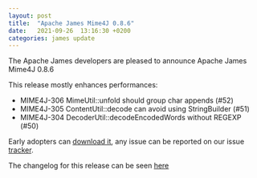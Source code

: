 ```yaml
---
layout: post
title:  "Apache James Mime4J 0.8.6"
date:   2021-09-26  13:16:30 +0200
categories: james update
---
```


The Apache James developers are pleased to announce Apache James Mime4J 0.8.6

This release mostly enhances performances:

 - MIME4J-306 MimeUtil::unfold should group char appends (#52)
 - MIME4J-305 ContentUtil::decode can avoid using StringBuilder (#51)
 - MIME4J-304 DecoderUtil::decodeEncodedWords without REGEXP (#50)

Early adopters can [download it][download], any issue can be reported on our issue [tracker][tracker].

The changelog for this release can be seen [here][changelog]

[tracker]: https://issues.apache.org/jira/browse/MIME4J
[download]: http://james.apache.org/download.cgi#Apache_James_Server
[changelog]: https://github.com/apache/james-mime4j/blob/master/CHANGELOG.md

